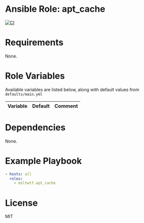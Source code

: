 # Ansible Role: apt_cache

[![CI](https://github.com/msltwtf/ansible-role.apt-cache/actions/workflows/ci.yml/badge.svg)](https://github.com/msltwtf/ansible-role.apt-cache/actions/workflows/ci.yml)

# Requirements

None.

# Role Variables

Available variables are listed below, along with default values from `defaults/main.yml`

| Variable | Default | Comment |
| :------- | :------ | :------ |

# Dependencies

None.

# Example Playbook

```yaml
- hosts: all
  roles:
    - msltwtf.apt_cache
```

# License

MIT
